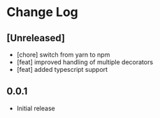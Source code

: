 # Change Log

## [Unreleased]

- [chore] switch from yarn to npm
- [feat] improved handling of multiple decorators
- [feat] added typescript support

## 0.0.1

- Initial release
